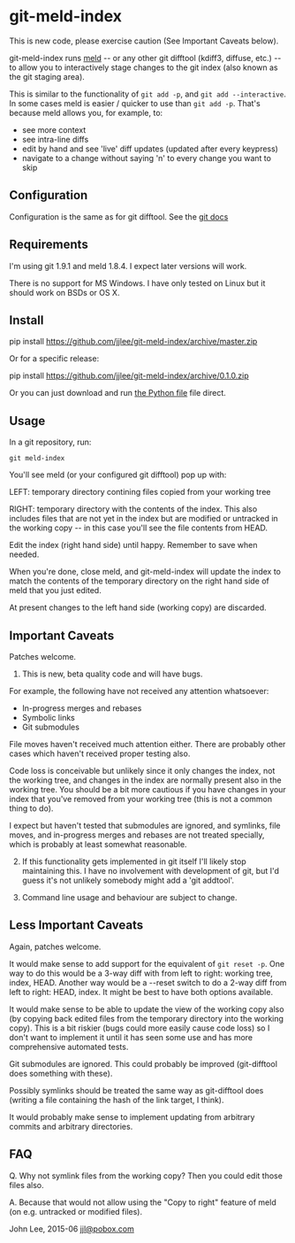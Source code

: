 # git-meld-index

This is new code, please exercise caution (See Important Caveats below).

git-meld-index runs [meld](http://meldmerge.org/) -- or any other git
difftool (kdiff3, diffuse, etc.) -- to allow you to interactively
stage changes to the git index (also known as the git staging area).

This is similar to the functionality of `git add -p`, and `git add
--interactive`.  In some cases meld is easier / quicker to use than
`git add -p`.  That's because meld allows you, for example, to:

* see more context
* see intra-line diffs
* edit by hand and see 'live' diff updates (updated after every keypress)
* navigate to a change without saying 'n' to every change you want to skip


## Configuration

Configuration is the same as for git difftool.  See the [git docs][git-docs]

  [git-docs]: https://git-scm.com/documentation


## Requirements

I'm using git 1.9.1 and meld 1.8.4.  I expect later versions will
work.

There is no support for MS Windows.  I have only tested on Linux but
it should work on BSDs or OS X.


## Install

pip install https://github.com/jjlee/git-meld-index/archive/master.zip

Or for a specific release:

pip install https://github.com/jjlee/git-meld-index/archive/0.1.0.zip

Or you can just download and run [the Python
file](https://raw.githubusercontent.com/jjlee/git-meld-index/src/git_meld_index.py)
file direct.


## Usage

In a git repository, run:

```
git meld-index
```

You'll see meld (or your configured git difftool) pop up with:

LEFT: temporary directory contining files copied from your working
tree

RIGHT: temporary directory with the contents of the index.  This also
includes files that are not yet in the index but are modified or
untracked in the working copy -- in this case you'll see the file
contents from HEAD.

Edit the index (right hand side) until happy.  Remember to save when
needed.

When you're done, close meld, and git-meld-index will update the index
to match the contents of the temporary directory on the right hand
side of meld that you just edited.

At present changes to the left hand side (working copy) are discarded.


## Important Caveats

Patches welcome.

1. This is new, beta quality code and will have bugs.

For example, the following have not received any attention whatsoever:

* In-progress merges and rebases
* Symbolic links
* Git submodules

File moves haven't received much attention either.  There are probably
other cases which haven't received proper testing also.

Code loss is conceivable but unlikely since it only changes the index,
not the working tree, and changes in the index are normally present
also in the working tree.  You should be a bit more cautious if you
have changes in your index that you've removed from your working tree
(this is not a common thing to do).

I expect but haven't tested that submodules are ignored, and symlinks,
file moves, and in-progress merges and rebases are not treated
specially, which is probably at least somewhat reasonable.

2. If this functionality gets implemented in git itself I'll likely
stop maintaining this.  I have no involvement with development of git,
but I'd guess it's not unlikely somebody might add a 'git addtool'.

3. Command line usage and behaviour are subject to change.


## Less Important Caveats

Again, patches welcome.

It would make sense to add support for the equivalent of `git reset
-p`.  One way to do this would be a 3-way diff with from left to
right: working tree, index, HEAD.  Another way would be a --reset
switch to do a 2-way diff from left to right: HEAD, index.  It might
be best to have both options available.

It would make sense to be able to update the view of the working copy
also (by copying back edited files from the temporary directory into
the working copy).  This is a bit riskier (bugs could more easily
cause code loss) so I don't want to implement it until it has seen
some use and has more comprehensive automated tests.

Git submodules are ignored.  This could probably be improved
(git-difftool does something with these).

Possibly symlinks should be treated the same way as git-difftool does
(writing a file containing the hash of the link target, I think).

It would probably make sense to implement updating from arbitrary
commits and arbitrary directories.


## FAQ

Q. Why not symlink files from the working copy?  Then you could edit
those files also.

A. Because that would not allow using the "Copy to right" feature of
meld (on e.g. untracked or modified files).


John Lee, 2015-06
jjl@pobox.com
